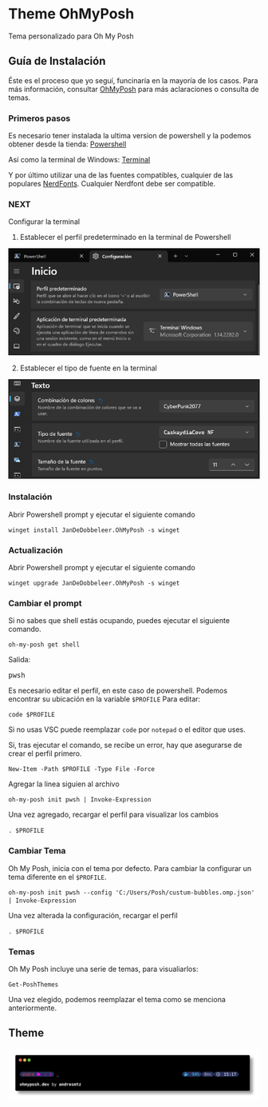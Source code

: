 # Theme OhMyPosh
Tema personalizado para Oh My Posh

## Guía de Instalación

Éste es el proceso que yo seguí, funcinaría en la mayoría de los casos. Para más información, consultar [OhMyPosh](https://ohmyposh.dev/) para más aclaraciones o consulta de temas.

### Primeros pasos

Es necesario tener instalada la ultima version de powershell y la podemos obtener desde la tienda: [Powershell](https://www.microsoft.com/store/productId/9MZ1SNWT0N5D)

Así como la terminal de Windows: [Terminal](https://www.microsoft.com/store/productId/9N0DX20HK701)

Y por último utilizar una de las fuentes compatibles, cualquier de las populares [NerdFonts](https://www.nerdfonts.com/). Cualquier Nerdfont debe ser compatible.

### NEXT

Configurar la terminal

1. Establecer el perfil predeterminado en la terminal de Powershell

![perfil predeterminado powershell](/powershellconfig.png)

2. Establecer el tipo de fuente en la terminal

![fuente predeterminada powershell](/powershellFont.png)

### Instalación

Abrir Powershell prompt y ejecutar el siguiente comando

```
winget install JanDeDobbeleer.OhMyPosh -s winget
```

### Actualización

Abrir Powershell prompt y ejecutar el siguiente comando

```
winget upgrade JanDeDobbeleer.OhMyPosh -s winget
```

### Cambiar el prompt

Si no sabes que shell estás ocupando, puedes ejecutar el siguiente comando. 

```
oh-my-posh get shell
```

Salida:

<samp>pwsh</samp>

Es necesario editar el perfil, en este caso de powershell. Podemos encontrar su ubicación en la variable `$PROFILE`
Para editar: 

```
code $PROFILE
```

Si no usas VSC puede reemplazar `code` por `notepad` o el editor que uses.

Si, tras ejecutar el comando, se recibe un error, hay que asegurarse de crear el perfil primero. 

```
New-Item -Path $PROFILE -Type File -Force
```

Agregar la linea siguien al archivo

```
oh-my-posh init pwsh | Invoke-Expression
```

Una vez agregado, recargar el perfil para visualizar los cambios

`. $PROFILE`

### Cambiar Tema

Oh My Posh, inicia con el tema por defecto. Para cambiar la configurar un tema diferente en el `$PROFILE`.

```
oh-my-posh init pwsh --config 'C:/Users/Posh/custum-bubbles.omp.json' | Invoke-Expression
```

Una vez alterada la configuración, recargar el perfil

`. $PROFILE`

### Temas

Oh My Posh incluye una serie de temas, para visualiarlos:

```
Get-PoshThemes
```

Una vez elegido, podemos reemplazar el tema como se menciona anteriormente.

## Theme

![ohmyposh theme](/custum-bubbles.png)
